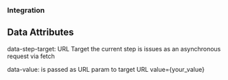 ### Integration


## Data Attributes

data-step-target: URL Target the current step is issues as an asynchronous request via fetch

data-value: is passed  as URL param to target URL value={your_value}
